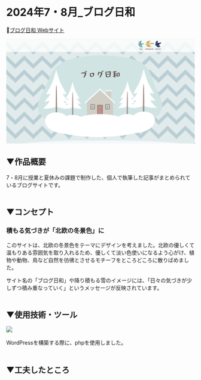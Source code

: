 # 2024年7・8月_ブログ日和

🔗[ブログ日和 Webサイト](https://kanade.raindrop.jp/blog/)
<br />


<img src="./images/scleenshot.png">

## ▼作品概要

7・8月に授業と夏休みの課題で制作した、個人で執筆した記事がまとめられているブログサイトです。
<br />
<br />


## ▼コンセプト

### 積もる気づきが「北欧の冬景色」に
このサイトは、北欧の冬景色をテーマにデザインを考えました。北欧の優しくて温もりある雰囲気を取り入れるため、優しくて淡い色使いになるよう心がけ、植物や動物、鳥など自然を彷彿とさせるモチーフをところどころに散りばめました。

サイト名の「ブログ日和」や降り積もる雪のイメージには、「日々の気づきが少しずつ積み重なっていく」というメッセージが反映されています。
<br />
<br />


## ▼使用技術・ツール
![](https://skillicons.dev/icons?i=html,css,js,figma,ps,ai,vscode,wordpress)

WordPressを構築する際に、phpを使用しました。
<br />
<br />


## ▼工夫したところ
